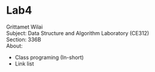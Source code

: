 # Lab4  
Grittamet Wilai  
Subject: Data Structure and Algorithm Laboratory (CE312)  
Section: 336B  
About:  
  - Class programing (In-short)  
  - Link list  
